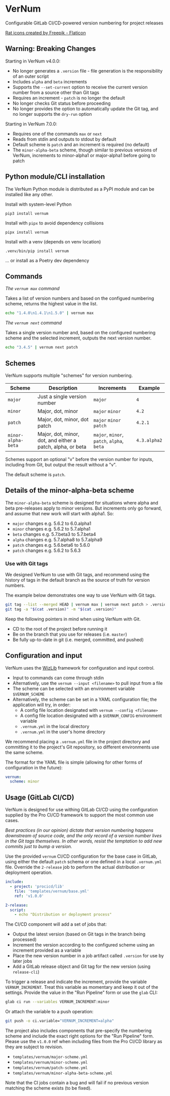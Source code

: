 # VerNum

Configurable GitLab CI/CD-powered version numbering for project releases

<a href="https://www.flaticon.com/free-icons/rat" title="rat icons">Rat icons created by Freepik - Flaticon</a>

## Warning: Breaking Changes

Starting in VerNum v4.0.0:

- No longer generates a `.version` file - file generation is the responsibility of an outer script
- Includes `alpha` and `beta` increments
- Supports the `--set-current` option to receive the current version number from a source other than Git tags
- Requires an increment - `patch` is no longer the default
- No longer checks Git status before proceeding
- No longer provides the option to automatically update the Git tag, and no longer supports the `dry-run` option

Starting in VerNum 7.0.0:

- Requires one of the commands `max` or `next`
- Reads from stdin and outputs to stdout by default
- Default scheme is `patch` and an increment is required (no default)
- The `minor-alpha-beta` scheme, though similar to previous versions of VerNum, increments to minor-alpha1 or major-alpha1 before going to patch

## Python module/CLI installation

The VerNum Python module is distributed as a PyPI module and can be installed like any other.

Install with system-level Python

```
pip3 install vernum
```

Install with `pipx` to avoid dependency collisions

```
pipx install vernum
```

Install with a venv (depends on venv location)

```
.venv/bin/pip install vernum
```

... or install as a Poetry dev dependency


## Commands

*The `vernum max` command*

Takes a list of version numbers and based on the configued numbering scheme, returns the highest value in the list.

```bash
echo "1.4.0\n1.4.1\n1.5.0" | vernum max
```

*The `vernum next` command*

Takes a single version number and, based on the configured numbering scheme and the selected increment, outputs the next version number.

```bash
echo "3.4.5" | vernum next patch
```

## Schemes

VerNum supports multiple "schemes" for version numbering.

| Scheme | Description | Increments | Example |
| --- | --- | ---| --- |
| `major` | Just a single version number | `major` | `4` |
| `minor` | Major, dot, minor | `major` `minor` | `4.2` |
| `patch` | Major, dot, minor, dot patch | `major` `minor` `patch` | `4.2.1` |
| `minor-alpha-beta` | Major, dot, minor, dot, and either a patch, alpha, or beta | `major`, `minor`, `patch`, `alpha`, `beta` | `4.3.alpha2` |

Schemes support an optional "v" before the version number for inputs, including from Git, but output the result without a "v".

The default scheme is `patch`.

## Details of the minor-alpha-beta scheme

The `minor-alpha-beta` scheme is designed for situations where alpha and beta pre-releases apply to minor versions. But increments only go forward, and assume that new work will start with alpha1. So:

- `major` changes e.g. 5.6.2 to 6.0.alpha1
- `minor` changes e.g. 5.6.2 to 5.7.alpha1
- `beta` changes e.g. 5.7.beta3 to 5.7.beta4
- `alpha` changes e.g. 5.7.alpha8 to 5.7.alpha9
- `patch` changes e.g. 5.6.beta6 to 5.6.0
- `patch` changes e.g. 5.6.2 to 5.6.3


### Use with Git tags

We designed VerNum to use with Git tags, and recommend using the history of tags in the default branch as the  source of truth for version numbers.

The example below demonstrates one way to use VerNum with Git tags.

```bash
git tag --list --merged HEAD | vernum max | vernum next patch > .version
git tag -a "$(cat .version)" -m "$(cat .version)"
```

Keep the following pointers in mind when using VerNum with Git.

- CD to the root of the project before running it
- Be on the branch that you use for releases (i.e. `master`)
- Be fully up-to-date in git (i.e. merged, committed, and pushed)


## Configuration and input

VerNum uses the [WizLib](https://gitlab.com/steampunk-wizard/wizlib) framework for configuration and input control.

- Input to commands can come through stdin
- Alternatively, use the `vernum --input <filename>` to pull input from a file
- The scheme can be selected with an environment variable `$VERNUM_SCHEME`
- Alternatively, the scheme can be set in a YAML configuration file; the application will try, in order:
  - A config file location designated with `vernum --config <filename>`
  - A config file location designated with a `$VERNUM_CONFIG` environment variable
  - `.vernum.yml` in the local directory
  - `.vernum.yml` in the user's home directory

We recommend placing a `.vernum.yml` file in the project directory and committing it to the project's Git repository, so different environments use the same scheme.

The format for the YAML file is simple (allowing for other forms of configuration in the future):

```yaml
vernum:
  scheme: minor
```

## Usage (GitLab CI/CD)

VerNum is designed for use withing GitLab CI/CD using the configuration supplied by the Pro CI/CD framework to support the most common use cases.

_*Best practices (in our opinion) dictate that version numbering happens downstream of source code, and the only record of a version number lives in the Git tags themselves. In other words, resist the temptation to add new commits just to bump a version.*_

Use the provided `vernum` CI/CD configuration for the base case in GitLab, using either the default `patch` schema or one defined in a local `.vernum.yml` file. Override the `2-release` job to perform the actual distribution or deployment operation.

```yaml
include:
  - project: 'procicd/lib'
    file: 'templates/vernum/base.yml'
    ref: 'v1.0.0'

2-release:
  script:
    - echo "Distribution or deployment process"
```

The CI/CD component will add a set of jobs that:

- Output the latest version (based on Git tags in the branch being processed)
- Increment the version according to the configured scheme using an increment provided as a variable
- Place the new version number in a job artifact called `.version` for use by later jobs
- Add a GitLab release object and Git tag for the new version (using `release-cli`)

To trigger a release and indicate the increment, provide the variable `VERNUM_INCREMENT`. Treat this variable as momentary and keep it out of the settings. Provide the value in the "Run Pipeline" form or use the `glab` CLI:

```bash
glab ci run --variables VERNUM_INCREMENT:minor
```

Or attach the variable to a push operation:

```bash
git push -o ci.variable="VERNUM_INCREMENT=alpha"
```

The project also includes components that pre-specify the numbering scheme and include the exact right options for the "Run Pipeline" form. Please use the `v1.0.0` ref when including files from the Pro CI/CD library as they are subject to revision.

- `templates/vernum/major-scheme.yml`
- `templates/vernum/minor-scheme.yml`
- `templates/vernum/patch-scheme.yml`
- `templates/vernum/minor-alpha-beta-scheme.yml`

Note that the CI jobs contain a bug and will fail if no previous version matching the scheme exists (to be fixed).